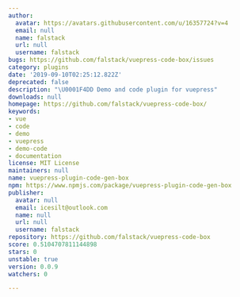 ```yaml
---
author:
  avatar: https://avatars.githubusercontent.com/u/16357724?v=4
  email: null
  name: falstack
  url: null
  username: falstack
bugs: https://github.com/falstack/vuepress-code-box/issues
category: plugins
date: '2019-09-10T02:25:12.822Z'
deprecated: false
description: "\U0001F4DD Demo and code plugin for vuepress"
downloads: null
homepage: https://github.com/falstack/vuepress-code-box/
keywords:
- vue
- code
- demo
- vuepress
- demo-code
- documentation
license: MIT License
maintainers: null
name: vuepress-plugin-code-gen-box
npm: https://www.npmjs.com/package/vuepress-plugin-code-gen-box
publisher:
  avatar: null
  email: icesilt@outlook.com
  name: null
  url: null
  username: falstack
repository: https://github.com/falstack/vuepress-code-box
score: 0.5104707811144898
stars: 0
unstable: true
version: 0.0.9
watchers: 0

---
```



